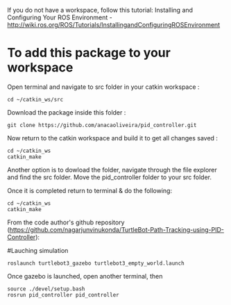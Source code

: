 If you do not have a workspace, follow this tutorial: 
Installing and Configuring Your ROS Environment - http://wiki.ros.org/ROS/Tutorials/InstallingandConfiguringROSEnvironment

# To add this package to your workspace

Open terminal and navigate to src folder in your catkin workspace :
```
cd ~/catkin_ws/src
```
Download the package inside this folder :
```
git clone https://github.com/anacaoliveira/pid_controller.git
```

Now return to the catkin workspace and build it to get all changes saved :
```
cd ~/catkin_ws
catkin_make
```
Another option is to dowload the folder, navigate through the file explorer and find the src folder. Move the pid_controller folder to your src folder.

Once it is completed return to terminal & do the following:
```
cd ~/catkin_ws
catkin_make
```
From the code author's github repository (https://github.com/nagarjunvinukonda/TurtleBot-Path-Tracking-using-PID-Controller): 

#Lauching simulation
```
roslaunch turtlebot3_gazebo turtlebot3_empty_world.launch
```
Once gazebo is launched, open another terminal, then
```
source ./devel/setup.bash
rosrun pid_controller pid_controller
```
